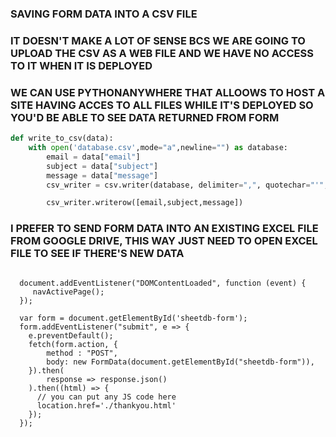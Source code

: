 ### SAVING FORM DATA INTO A CSV FILE
### IT DOESN'T MAKE A LOT OF SENSE BCS WE ARE GOING TO UPLOAD THE CSV AS A WEB FILE AND WE HAVE NO ACCESS TO IT WHEN IT IS DEPLOYED
### WE CAN USE PYTHONANYWHERE THAT ALLOOWS TO HOST A SITE HAVING ACCES TO ALL FILES WHILE IT'S DEPLOYED SO YOU'D BE ABLE TO SEE DATA RETURNED FROM FORM

```py
def write_to_csv(data):
    with open('database.csv',mode="a",newline="") as database:
        email = data["email"]
        subject = data["subject"]
        message = data["message"]
        csv_writer = csv.writer(database, delimiter=",", quotechar="'", quoting=csv.QUOTE_MINIMAL)

        csv_writer.writerow([email,subject,message])
```

### I PREFER TO SEND FORM DATA INTO AN EXISTING EXCEL FILE FROM GOOGLE DRIVE, THIS WAY JUST NEED TO OPEN EXCEL FILE TO SEE IF THERE'S NEW DATA

```JS

  document.addEventListener("DOMContentLoaded", function (event) {
     navActivePage();
  });

  var form = document.getElementById('sheetdb-form');
  form.addEventListener("submit", e => {
    e.preventDefault();
    fetch(form.action, {
        method : "POST",
        body: new FormData(document.getElementById("sheetdb-form")),
    }).then(
        response => response.json()
    ).then((html) => {
      // you can put any JS code here
      location.href='./thankyou.html'
    });
  });

```
